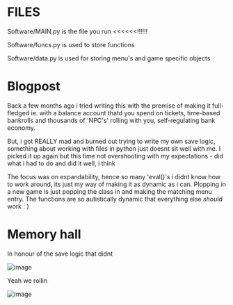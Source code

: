 # FILES
Software/MAIN.py is the file you run <<<<<<!!!!!!

Software/funcs.py is used to store functions

Software/data.py is used for storing menu's and game specific objects

# Blogpost
Back a few months ago i tried writing this with the premise of making it full-fledged ie. with a balance account thatd you spend on tickets, time-based bankrolls and thousands of 'NPC's' rolling with you, self-regulating bank economy.

But, i got REALLY mad and burned out trying to write my own save logic, something about working with files in python just doesnt sit well with me. I picked it up again but this time not overshooting with my expectations - did what i had to do and did it well, i think

The focus was on expandability, hence so many 'eval()'s i didnt know how to work around, its just my way of making it as dynamic as i can. Plopping in a new game is just popping the class in and making the matching menu entry. The functions are so autistically dynamic that everything else _should_ work : )

# Memory hall

In honour of the save logic that didnt 

![image](https://user-images.githubusercontent.com/102161796/175241087-8c16bdd1-1c58-4cfe-8445-5b233207c925.png)



Yeah we rollin

![image](https://user-images.githubusercontent.com/102161796/175236459-5bf73568-1bd9-4fcd-b7c5-02f861960024.png)
